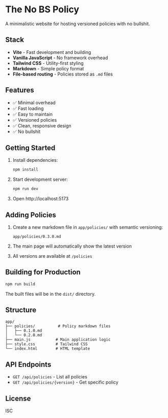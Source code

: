 # The No BS Policy

A minimalistic website for hosting versioned policies with no bullshit.

## Stack

- **Vite** - Fast development and building
- **Vanilla JavaScript** - No framework overhead
- **Tailwind CSS** - Utility-first styling
- **Markdown** - Simple policy format
- **File-based routing** - Policies stored as `.md` files

## Features

- ✅ Minimal overhead
- ✅ Fast loading
- ✅ Easy to maintain
- ✅ Versioned policies
- ✅ Clean, responsive design
- ✅ No bullshit

## Getting Started

1. Install dependencies:
   ```bash
   npm install
   ```

2. Start development server:
   ```bash
   npm run dev
   ```

3. Open http://localhost:5173

## Adding Policies

1. Create a new markdown file in `app/policies/` with semantic versioning:
   ```
   app/policies/0.3.0.md
   ```

2. The main page will automatically show the latest version
3. All versions are available at `/policies`

## Building for Production

```bash
npm run build
```

The built files will be in the `dist/` directory.

## Structure

```
app/
├── policies/          # Policy markdown files
│   ├── 0.1.0.md
│   └── 0.2.0.md
├── main.js           # Main application logic
├── style.css         # Tailwind CSS
└── index.html        # HTML template
```

## API Endpoints

- `GET /api/policies` - List all policies
- `GET /api/policies/{version}` - Get specific policy

## License

ISC
